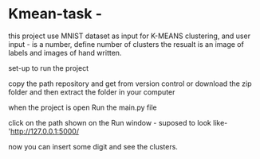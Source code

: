 # Kmean-task - 

this project use MNIST dataset as input for K-MEANS clustering, 
and user input - is a number, define number of clusters 
the resualt is an image of labels and images of hand written.

set-up to run the project

copy the path repository and get from version control or download the zip folder and then extract the folder in your computer

when the project is open Run the main.py file

click on the path shown on the Run window - suposed to look like- 'http://127.0.0.1:5000/
 
now you can insert some digit and see the clusters.
